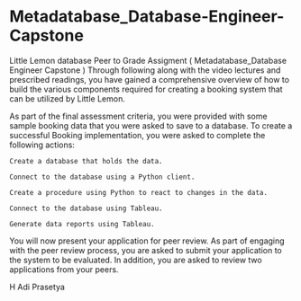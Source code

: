 # Metadatabase_Database-Engineer-Capstone
Little Lemon database Peer to Grade Assigment ( Metadatabase_Database Engineer Capstone )
Through following along with the video lectures and prescribed readings, you have gained a comprehensive overview of how to build the various components required for creating a booking system that can be utilized by Little Lemon.

As part of the final assessment criteria, you were provided with some sample booking data that you were asked to save to a database. To create a successful Booking implementation, you were asked to complete the following actions:

    Create a database that holds the data.

    Connect to the database using a Python client.

    Create a procedure using Python to react to changes in the data.

    Connect to the database using Tableau.

    Generate data reports using Tableau.

You will now present your application for peer review. As part of engaging with the peer review process, you are asked to submit your application to the system to be evaluated. In addition, you are asked to review two applications from your peers.

H Adi Prasetya 
